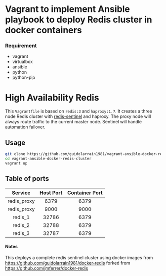 # Vagrant to implement Ansible playbook to deploy Redis cluster in docker containers

### Requirement

- vagrant
- virtualbox
- ansible
- python
- python-pip

# High Availability Redis
This `Vagrantfile` is based on `redis:3` and `haproxy:1.7`. It creates a three node Redis cluster with [redis-sentinel](https://redis.io/topics/sentinel) and haproxy. The proxy node will always route traffic to the current master node. Sentinel will handle automation failover.

## Usage
```sh
git clone https://github.com/guidolarrain1981/vagrant-ansible-docker-redis-cluster.git
cd vagrant-ansible-docker-redis-cluster
vagrant up
```

## Table of ports
Service       |  Host Port  | Container Port |
:--------------:|:-----------:|:---------------:
redis_proxy     | 6379        | 6379
redis_proxy     | 9000        | 9000
redis_1         | 32786       | 6379
redis_2         | 32788       | 6379
redis_3         | 32787       | 6379

#### Notes
This deploys a complete redis sentinel cluster using docker images from https://github.com/guidolarrain1981/docker-redis forked from https://github.com/jmferrer/docker-redis
